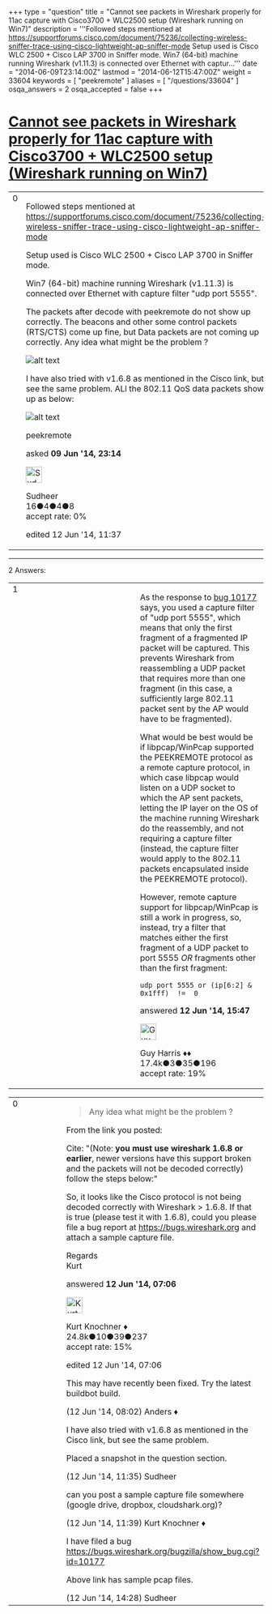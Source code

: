 +++
type = "question"
title = "Cannot see packets in Wireshark properly for 11ac capture with Cisco3700 + WLC2500 setup (Wireshark running on Win7)"
description = '''Followed steps mentioned at https://supportforums.cisco.com/document/75236/collecting-wireless-sniffer-trace-using-cisco-lightweight-ap-sniffer-mode Setup used is Cisco WLC 2500 + Cisco LAP 3700 in Sniffer mode. Win7 (64-bit) machine running Wireshark (v1.11.3) is connected over Ethernet with captur...'''
date = "2014-06-09T23:14:00Z"
lastmod = "2014-06-12T15:47:00Z"
weight = 33604
keywords = [ "peekremote" ]
aliases = [ "/questions/33604" ]
osqa_answers = 2
osqa_accepted = false
+++

<div class="headNormal">

# [Cannot see packets in Wireshark properly for 11ac capture with Cisco3700 + WLC2500 setup (Wireshark running on Win7)](/questions/33604/cannot-see-packets-in-wireshark-properly-for-11ac-capture-with-cisco3700-wlc2500-setup-wireshark-running-on-win7)

</div>

<div id="main-body">

<div id="askform">

<table id="question-table" style="width:100%;"><colgroup><col style="width: 50%" /><col style="width: 50%" /></colgroup><tbody><tr class="odd"><td style="width: 30px; vertical-align: top"><div class="vote-buttons"><div id="post-33604-score" class="post-score" title="current number of votes">0</div><div id="favorite-count" class="favorite-count"></div></div></td><td><div id="item-right"><div class="question-body"><p>Followed steps mentioned at <a href="https://supportforums.cisco.com/document/75236/collecting-wireless-sniffer-trace-using-cisco-lightweight-ap-sniffer-mode">https://supportforums.cisco.com/document/75236/collecting-wireless-sniffer-trace-using-cisco-lightweight-ap-sniffer-mode</a></p><p>Setup used is Cisco WLC 2500 + Cisco LAP 3700 in Sniffer mode.</p><p>Win7 (64-bit) machine running Wireshark (v1.11.3) is connected over Ethernet with capture filter "udp port 5555".</p><p>The packets after decode with peekremote do not show up correctly. The beacons and other some control packets (RTS/CTS) come up fine, but Data packets are not coming up correctly. Any idea what might be the problem ?</p><p><img src="https://osqa-ask.wireshark.org/upfiles/snapshot.jpg" alt="alt text" /></p><p>I have also tried with v1.6.8 as mentioned in the Cisco link, but see the same problem. ALl the 802.11 QoS data packets show up as below:</p><p><img src="https://osqa-ask.wireshark.org/upfiles/123.jpg" alt="alt text" /></p></div><div id="question-tags" class="tags-container tags">peekremote</div><div id="question-controls" class="post-controls"></div><div class="post-update-info-container"><div class="post-update-info post-update-info-user"><p>asked <strong>09 Jun '14, 23:14</strong></p><img src="https://secure.gravatar.com/avatar/43e2d9c38f7fe55143e0606580e503bf?s=32&amp;d=identicon&amp;r=g" class="gravatar" width="32" height="32" alt="Sudheer&#39;s gravatar image" /><p>Sudheer<br />
<span class="score" title="16 reputation points">16</span><span title="4 badges"><span class="badge1">●</span><span class="badgecount">4</span></span><span title="4 badges"><span class="silver">●</span><span class="badgecount">4</span></span><span title="8 badges"><span class="bronze">●</span><span class="badgecount">8</span></span><br />
<span class="accept_rate" title="Rate of the user&#39;s accepted answers">accept rate:</span> <span title="Sudheer has no accepted answers">0%</span></p></img></div><div class="post-update-info post-update-info-edited"><p>edited 12 Jun '14, 11:37</p></div></div><div id="comments-container-33604" class="comments-container"></div><div id="comment-tools-33604" class="comment-tools"></div><div class="clear"></div><div id="comment-33604-form-container" class="comment-form-container"></div><div class="clear"></div></div></td></tr></tbody></table>

------------------------------------------------------------------------

<div class="tabBar">

<span id="sort-top"></span>

<div class="headQuestions">

2 Answers:

</div>

</div>

<span id="33754"></span>

<div id="answer-container-33754" class="answer">

<table style="width:100%;"><colgroup><col style="width: 50%" /><col style="width: 50%" /></colgroup><tbody><tr class="odd"><td style="width: 30px; vertical-align: top"><div class="vote-buttons"><div id="post-33754-score" class="post-score" title="current number of votes">1</div></div></td><td><div class="item-right"><div class="answer-body"><p>As the response to <a href="https://bugs.wireshark.org/bugzilla/show_bug.cgi?id=10177">bug 10177</a> says, you used a capture filter of "udp port 5555", which means that only the first fragment of a fragmented IP packet will be captured. This prevents Wireshark from reassembling a UDP packet that requires more than one fragment (in this case, a sufficiently large 802.11 packet sent by the AP would have to be fragmented).</p><p>What would be best would be if libpcap/WinPcap supported the PEEKREMOTE protocol as a remote capture protocol, in which case libpcap would listen on a UDP socket to which the AP sent packets, letting the IP layer on the OS of the machine running Wireshark do the reassembly, and not requiring a capture filter (instead, the capture filter would apply to the 802.11 packets encapsulated inside the PEEKREMOTE protocol).</p><p>However, remote capture support for libpcap/WinPcap is still a work in progress, so, instead, try a filter that matches either the first fragment of a UDP packet to port 5555 <em>OR</em> fragments other than the first fragment:</p><pre><code>udp port 5555 or (ip[6:2] &amp; 0x1fff)  !=  0</code></pre></div><div class="answer-controls post-controls"></div><div class="post-update-info-container"><div class="post-update-info post-update-info-user"><p>answered <strong>12 Jun '14, 15:47</strong></p><img src="https://secure.gravatar.com/avatar/f93de7000747ab5efb5acd3034b2ebd7?s=32&amp;d=identicon&amp;r=g" class="gravatar" width="32" height="32" alt="Guy%20Harris&#39;s gravatar image" /><p>Guy Harris ♦♦<br />
<span class="score" title="17443 reputation points"><span>17.4k</span></span><span title="3 badges"><span class="badge1">●</span><span class="badgecount">3</span></span><span title="35 badges"><span class="silver">●</span><span class="badgecount">35</span></span><span title="196 badges"><span class="bronze">●</span><span class="badgecount">196</span></span><br />
<span class="accept_rate" title="Rate of the user&#39;s accepted answers">accept rate:</span> <span title="Guy Harris has 216 accepted answers">19%</span></p></img></div></div><div id="comments-container-33754" class="comments-container"></div><div id="comment-tools-33754" class="comment-tools"></div><div class="clear"></div><div id="comment-33754-form-container" class="comment-form-container"></div><div class="clear"></div></div></td></tr></tbody></table>

</div>

<span id="33714"></span>

<div id="answer-container-33714" class="answer">

<table style="width:100%;"><colgroup><col style="width: 50%" /><col style="width: 50%" /></colgroup><tbody><tr class="odd"><td style="width: 30px; vertical-align: top"><div class="vote-buttons"><div id="post-33714-score" class="post-score" title="current number of votes">0</div></div></td><td><div class="item-right"><div class="answer-body"><blockquote><p>Any idea what might be the problem ?</p></blockquote><p>From the link you posted:</p><p>Cite: "(Note: <strong>you must use wireshark 1.6.8 or earlier</strong>, newer versions have this support broken and the packets will not be decoded correctly) follow the steps below:"</p><p>So, it looks like the Cisco protocol is not being decoded correctly with Wireshark &gt; 1.6.8. If that is true (please test it with 1.6.8), could you please file a bug report at <a href="https://bugs.wireshark.org">https://bugs.wireshark.org</a> and attach a sample capture file.</p><p>Regards<br />
Kurt</p></div><div class="answer-controls post-controls"></div><div class="post-update-info-container"><div class="post-update-info post-update-info-user"><p>answered <strong>12 Jun '14, 07:06</strong></p><img src="https://secure.gravatar.com/avatar/23b7bf5b13bc2c98b2e8aa9869ca5d75?s=32&amp;d=identicon&amp;r=g" class="gravatar" width="32" height="32" alt="Kurt%20Knochner&#39;s gravatar image" /><p>Kurt Knochner ♦<br />
<span class="score" title="24767 reputation points"><span>24.8k</span></span><span title="10 badges"><span class="badge1">●</span><span class="badgecount">10</span></span><span title="39 badges"><span class="silver">●</span><span class="badgecount">39</span></span><span title="237 badges"><span class="bronze">●</span><span class="badgecount">237</span></span><br />
<span class="accept_rate" title="Rate of the user&#39;s accepted answers">accept rate:</span> <span title="Kurt Knochner has 344 accepted answers">15%</span> </br></p></div><div class="post-update-info post-update-info-edited"><p>edited 12 Jun '14, 07:06</p></div></div><div id="comments-container-33714" class="comments-container"><span id="33716"></span><div id="comment-33716" class="comment"><div id="post-33716-score" class="comment-score"></div><div class="comment-text"><p>This may have recently been fixed. Try the latest buildbot build.</p></div><div id="comment-33716-info" class="comment-info"><span class="comment-age">(12 Jun '14, 08:02)</span> Anders ♦</div></div><span id="33732"></span><div id="comment-33732" class="comment"><div id="post-33732-score" class="comment-score"></div><div class="comment-text"><p>I have also tried with v1.6.8 as mentioned in the Cisco link, but see the same problem.</p><p>Placed a snapshot in the question section.</p></div><div id="comment-33732-info" class="comment-info"><span class="comment-age">(12 Jun '14, 11:35)</span> Sudheer</div></div><span id="33734"></span><div id="comment-33734" class="comment"><div id="post-33734-score" class="comment-score"></div><div class="comment-text"><p>can you post a sample capture file somewhere (google drive, dropbox, cloudshark.org)?</p></div><div id="comment-33734-info" class="comment-info"><span class="comment-age">(12 Jun '14, 11:39)</span> Kurt Knochner ♦</div></div><span id="33751"></span><div id="comment-33751" class="comment"><div id="post-33751-score" class="comment-score"></div><div class="comment-text"><p>I have filed a bug <a href="https://bugs.wireshark.org/bugzilla/show_bug.cgi?id=10177">https://bugs.wireshark.org/bugzilla/show_bug.cgi?id=10177</a></p><p>Above link has sample pcap files.</p></div><div id="comment-33751-info" class="comment-info"><span class="comment-age">(12 Jun '14, 14:28)</span> Sudheer</div></div></div><div id="comment-tools-33714" class="comment-tools"></div><div class="clear"></div><div id="comment-33714-form-container" class="comment-form-container"></div><div class="clear"></div></div></td></tr></tbody></table>

</div>

<div class="paginator-container-left">

</div>

</div>

</div>

